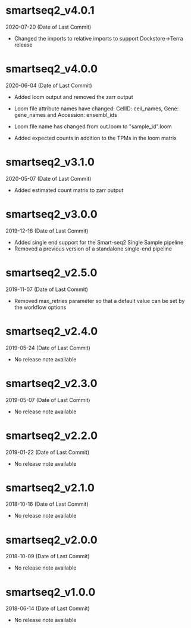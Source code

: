 # smartseq2_v4.0.1

2020-07-20 (Date of Last Commit)

* Changed the imports to relative imports to support Dockstore->Terra release

# smartseq2_v4.0.0

2020-06-04 (Date of Last Commit)

* Added loom output and removed the zarr output

* Loom file attribute names have changed: CellID: cell_names, Gene: gene_names and Accession: ensembl_ids

* Loom file name has changed from out.loom to "sample_id".loom

* Added expected counts in addition to the TPMs in the loom matrix

# smartseq2_v3.1.0

2020-05-07 (Date of Last Commit)

* Added estimated count matrix to zarr output

# smartseq2_v3.0.0

2019-12-16 (Date of Last Commit)

* Added single end support for the Smart-seq2 Single Sample pipeline
* Removed a previous version of a standalone single-end pipeline


# smartseq2_v2.5.0

2019-11-07 (Date of Last Commit)

* Removed max_retries parameter so that a default value can be set by the workflow options

# smartseq2_v2.4.0

2019-05-24 (Date of Last Commit)

* No release note available

# smartseq2_v2.3.0

2019-05-07 (Date of Last Commit)

* No release note available

# smartseq2_v2.2.0

2019-01-22 (Date of Last Commit)

* No release note available

# smartseq2_v2.1.0

2018-10-16 (Date of Last Commit)

* No release note available

# smartseq2_v2.0.0 

2018-10-09 (Date of Last Commit)

* No release note available

# smartseq2_v1.0.0 

2018-06-14 (Date of Last Commit)

* No release note available



